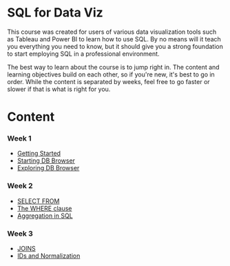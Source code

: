 # SQL for Data Viz

This course was created for users of various data visualization tools such as Tableau and Power BI to learn how to use SQL. By no means will it teach you everything you need to know, but it should give you a strong foundation to start employing SQL in a professional environment.

The best way to learn about the course is to jump right in. The content and learning objectives build on each other, so if you're new, it's best to go in order. While the content is separated by weeks, feel free to go faster or slower if that is what is right for you.

# Content

### Week 1

- [Getting Started](https://github.com/tmolitor002/SQL-for-Data-Viz/blob/main/Week-1/01_01-Getting%20Started.md)
- [Starting DB Browser](https://github.com/tmolitor002/SQL-for-Data-Viz/blob/main/Week-1/01_02-Starting%20DB%20Browser.md)
- [Exploring DB Browser](https://github.com/tmolitor002/SQL-for-Data-Viz/blob/main/Week-1/01_03-Exploring%20DB%20Browser.md)

### Week 2

- [SELECT FROM](https://github.com/tmolitor002/SQL-for-Data-Viz/blob/main/Week-2/02_01-SELECT%20FROM.md)
- [The WHERE clause](https://github.com/tmolitor002/SQL-for-Data-Viz/blob/main/Week-2/02_02-The%20WHERE%20clause.md)
- [Aggregation in SQL](https://github.com/tmolitor002/SQL-for-Data-Viz/blob/main/Week-2/02_03-Aggregation%20in%20SQL.md)

### Week 3

- [JOINS](https://github.com/tmolitor002/SQL-for-Data-Viz/blob/main/Week-3/03_01-JOINS.md)
- [IDs and Normalization](https://github.com/tmolitor002/SQL-for-Data-Viz/blob/main/Week-3/03_02-IDs%20and%20Normalization.md)
